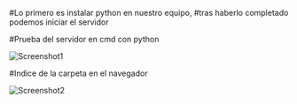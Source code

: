 
#Lo primero es instalar python en nuestro equipo, 
#tras haberlo completado podemos iniciar el servidor

#Prueba del servidor en cmd con python

![Screenshot1](Captura%de%pantalla%(273).png)

#Indice de la carpeta en el navegador

![Screenshot2](Captura%de%pantalla%(272).png)
